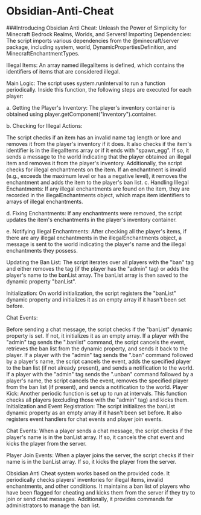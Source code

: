# Obsidian-Anti-Cheat
###Introducing Obsidian Anti Cheat: Unleash the Power of Simplicity for Minecraft Bedrock Realms, Worlds, and Servers!
Importing Dependencies: The script imports various dependencies from the @minecraft/server package, including system, world, DynamicPropertiesDefinition, and MinecraftEnchantmentTypes.

Illegal Items: An array named illegalItems is defined, which contains the identifiers of items that are considered illegal.

Main Logic: The script uses system.runInterval to run a function periodically. Inside this function, the following steps are executed for each player:

a. Getting the Player's Inventory: The player's inventory container is obtained using player.getComponent("inventory").container.

b. Checking for Illegal Actions:

The script checks if an item has an invalid name tag length or lore and removes it from the player's inventory if it does.
It also checks if the item's identifier is in the illegalItems array or if it ends with "spawn_egg". If so, it sends a message to the world indicating that the player obtained an illegal item and removes it from the player's inventory.
Additionally, the script checks for illegal enchantments on the item. If an enchantment is invalid (e.g., exceeds the maximum level or has a negative level), it removes the enchantment and adds the item to the player's ban list.
c. Handling Illegal Enchantments: If any illegal enchantments are found on the item, they are recorded in the illegalEnchantments object, which maps item identifiers to arrays of illegal enchantments.

d. Fixing Enchantments: If any enchantments were removed, the script updates the item's enchantments in the player's inventory container.

e. Notifying Illegal Enchantments: After checking all the player's items, if there are any illegal enchantments in the illegalEnchantments object, a message is sent to the world indicating the player's name and the illegal enchantments they possess.

Updating the Ban List: The script iterates over all players with the "ban" tag and either removes the tag (if the player has the "admin" tag) or adds the player's name to the banList array. The banList array is then saved to the dynamic property "banList".

Initialization: On world initialization, the script registers the "banList" dynamic property and initializes it as an empty array if it hasn't been set before.

Chat Events:

Before sending a chat message, the script checks if the "banList" dynamic property is set. If not, it initializes it as an empty array.
If a player with the "admin" tag sends the ".banlist" command, the script cancels the event, retrieves the ban list from the dynamic property, and sends it back to the player.
If a player with the "admin" tag sends the ".ban" command followed by a player's name, the script cancels the event, adds the specified player to the ban list (if not already present), and sends a notification to the world.
If a player with the "admin" tag sends the ".unban" command followed by a player's name, the script cancels the event, removes the specified player from the ban list (if present), and sends a notification to the world.
Player Kick: Another periodic function is set up to run at intervals. This function checks all players (excluding those with the "admin" tag) and kicks them.
Initialization and Event Registration: The script initializes the banList dynamic property as an empty array if it hasn't been set before. It also registers event handlers for chat events and player join events.

Chat Events: When a player sends a chat message, the script checks if the player's name is in the banList array. If so, it cancels the chat event and kicks the player from the server.

Player Join Events: When a player joins the server, the script checks if their name is in the banList array. If so, it kicks the player from the server.

Obsidian Anti Cheat system works based on the provided code. It periodically checks players' inventories for illegal items, invalid enchantments, and other conditions. It maintains a ban list of players who have been flagged for cheating and kicks them from the server if they try to join or send chat messages. Additionally, it provides commands for administrators to manage the ban list.
